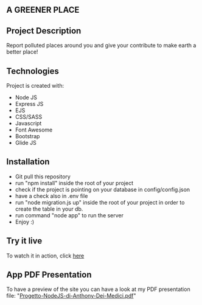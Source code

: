 ## A GREENER PLACE

## Project Description
Report polluted places around you and give your contribute to make earth a better place!

## Technologies
Project is created with:
* Node JS
* Express JS
* EJS
* CSS/SASS
* Javascript
* Font Awesome
* Bootstrap
* Glide JS

## Installation
* Git pull this repository
* run "npm install" inside the root of your project
* check if the project is pointing on your database in config/config.json
* have a check also in .env file
* run "node migration.js up" inside the root of your project in order to create the table in your db.
* run command "node app" to run the server
* Enjoy :)

## Try it live
To watch it in action, click [here](http://137.184.15.242:3000/)

## App PDF Presentation
To have a preview of the site you can have a look at my PDF
presentation file: "[Progetto-NodeJS-di-Anthony-Dei-Medici.pdf](https://github.com/AnthonyDM-Dev/A_greener_place/blob/master/Progetto-NodeJS-di-Anthony-Dei-Medici.pdf)"